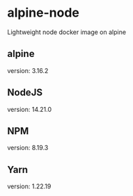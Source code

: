 # alpine-node
Lightweight node docker image on alpine

## alpine
version: 3.16.2

## NodeJS
version: 14.21.0

## NPM
version: 8.19.3

## Yarn
version: 1.22.19
